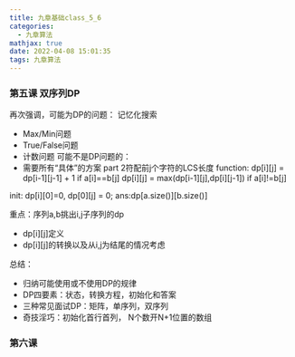 ```yaml
---
title: 九章基础class_5_6
categories:
  - 九章算法
mathjax: true
date: 2022-04-08 15:01:35
tags: 九章算法
---
```


### 第五课 双序列DP
再次强调，可能为DP的问题： 记忆化搜索
- Max/Min问题
- True/False问题
- 计数问题
可能不是DP问题的：
- 需要所有“具体”的方案 part 2符配前j个字符的LCS长度
function: dp[i][j] = dp[i-1][j-1] + 1 if a[i]==b[j]
          dp[i][j] = max(dp[i-1][j],dp[i][j-1]) if a[i]!=b[j]

init: dp[i][0]=0, dp[0][j] = 0;
ans:dp[a.size()][b.size()]

重点：序列a,b挑出i,j子序列的dp
- dp[i][j]定义
- dp[i][j]的转换以及从i,j为结尾的情况考虑

总结：
- 归纳可能使用或不使用DP的规律
- DP四要素：状态，转换方程，初始化和答案
- 三种常见面试DP：矩阵，单序列，双序列
- 奇技淫巧：初始化首行首列， N个数开N+1位置的数组


### 第六课